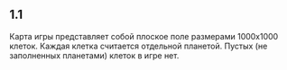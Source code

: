 ﻿## 1.1
Карта игры представляет собой плоское поле размерами 1000х1000 клеток. Каждая клетка считается отдельной планетой. Пустых (не заполненных планетами) клеток в игре нет.